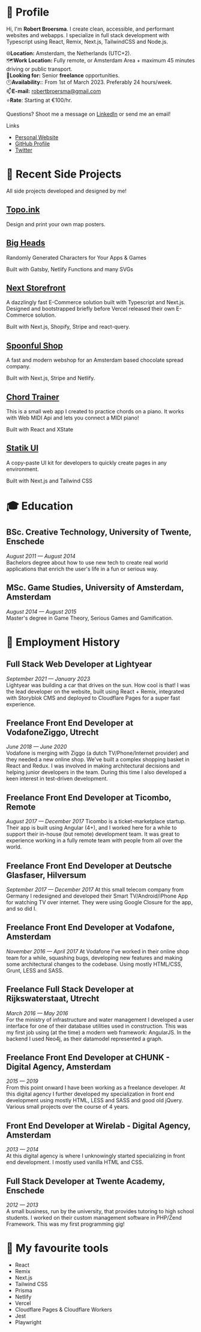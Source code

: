 # 👨 Profile

Hi, I'm **Robert Broersma**. I create clean, accessible, and performant websites and webapps. I specialize in full stack development with Typescript using React, Remix, Next.js, TailwindCSS and Node.js.

🌐**Location:** Amsterdam, the Netherlands (UTC+2).\
🗺️**Work Location:** Fully remote, or Amsterdam Area + maximum 45 minutes driving or public transport.\
💼**Looking for:** Senior **freelance** opportunities.\
🕛**Availability:**: From 1st of March 2023. Preferably 24 hours/week.\
📫**E-mail:** robertbroersma@gmail.com\
⭐**Rate**: Starting at €100/hr.

Questions? Shoot me a message on [LinkedIn](https://www.linkedin.com/in/robert-broersma/) or send me an email!

Links

- [Personal Website](http://robertbroersma.com/)
- [GitHub Profile](https://github.com/RobertBroersma)
- [Twitter](https://twitter.com/robertbrosma)

# 🚧 Recent Side Projects

All side projects developed and designed by me!

## [Topo.ink](http://topo.ink/) 

Design and print your own map posters.

## [Big Heads](https://bigheads.io/)

Randomly Generated Characters for Your Apps & Games

Built with Gatsby, Netlify Functions and many SVGs

## [Next Storefront](https://github.com/RobertBroersma/next-storefront)

A dazzlingly fast E-Commerce solution built with Typescript and Next.js. Designed and bootstrapped briefly before Vercel released their own E-Commerce solution.

Built with Next.js, Shopify, Stripe and react-query.

## [Spoonful Shop](https://tryspoonful.com/)

A fast and modern webshop for an Amsterdam based chocolate spread company.

Built with Next.js, Stripe and Netlify.

## [Chord Trainer](https://chord-trainer.netlify.app/)

This is a small web app I created to practice chords on a piano.
It works with Web MIDI Api and lets you connect a MIDI piano!

Built with React and XState

## [Statik UI](https://statik.ly)

A copy-paste UI kit for developers to quickly create pages in any environment.

Built with Next.js and Tailwind CSS

# 🎓 Education

## BSc. Creative Technology, University of Twente, Enschede

_August 2011 — August 2014_\
Bachelors degree about how to use new tech to create real world
applications that enrich the user's life in a fun or serious way.

## MSc. Game Studies, University of Amsterdam, Amsterdam

_August 2014 — August 2015_\
Master's degree in Game Theory, Serious Games and Gamification.

# 💼 Employment History

## Full Stack Web Developer at Lightyear

_September 2021 — January 2023_\
Lightyear was building a car that drives on the sun. How cool is that! I was the lead developer on the website, built using React + Remix, integrated with Storyblok CMS and deployed to Cloudflare Pages for a super fast experience.

## Freelance Front End Developer at VodafoneZiggo, Utrecht

_June 2018 — June 2020_\
Vodafone is merging with Ziggo (a dutch
TV/Phone/Internet provider) and they needed a new online shop. We've built a complex shopping basket in React and Redux. I was involved in making architectural decisions and helping junior developers in the team. During this time I also developed a keen interest in test-driven development.

## Freelance Front End Developer at Ticombo, Remote

_August 2017 — December 2017_
Ticombo is a ticket-marketplace startup. Their app is built using Angular
(4+), and I worked here for a while to support their in-house (but remote) development team.
It was great to experience working in a fully remote team with people from
all over the world.

## Freelance Front End Developer at Deutsche Glasfaser, Hilversum

_September 2017 — December 2017_
At this small telecom company from Germany I redesigned and developed
their Smart TV/Android/iPhone App for watching TV over internet. They were
using Google Closure for the app, and so did I.

## Freelance Front End Developer at Vodafone, Amsterdam

_November 2016 — April 2017_
At Vodafone I've worked in their online shop team for a while, squashing
bugs, developing new features and making some architectural changes to
the codebase. Using mostly HTML/CSS, Grunt, LESS and SASS.

## Freelance Full Stack Developer at Rijkswaterstaat, Utrecht

_March 2016 — May 2016_\
For the ministry of infrastructure and water management I developed a user
interface for one of their database utilities used in construction. This was
my first job using (at the time) a modern web framework: AngularJS. In the
backend I used Neo4j, as their datamodel represented a graph.

## Freelance Front End Developer at CHUNK - Digital Agency, Amsterdam

_2015 — 2019_\
From this point onward I have been working as a freelance developer.
At this digital agency I further developed my specialization in front end
development using mostly HTML, LESS and SASS and good old jQuery.
Various small projects over the course of 4 years.

## Front End Developer at Wirelab - Digital Agency, Amsterdam

_2013 — 2014_\
At this digital agency is where I unknowingly started specializing in front end
development. I mostly used vanilla HTML and CSS.

## Full Stack Developer at Twente Academy, Enschede

_2012 — 2013_\
A small business, run by the university, that provides tutoring to high school
students. I worked on their custom management software in PHP/Zend
Framework.
This was my first programming gig!

# 💯 My favourite tools

- React
- Remix
- Next.js
- Tailwind CSS
- Prisma
- Netlify
- Vercel
- Cloudflare Pages & Cloudflare Workers
- Jest
- Playwright
